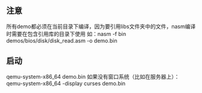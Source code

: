 ## 注意
所有demo都必须在当前目录下编译，因为要引用libs文件夹中的文件，nasm编译时需要在包含引用库的目录下使用
如：nasm -f bin demos/bios/disk/disk_read.asm -o demo.bin

## 启动
qemu-system-x86_64 demo.bin
如果没有窗口系统（比如在服务器上）：
qemu-system-x86_64 -display curses demo.bin
